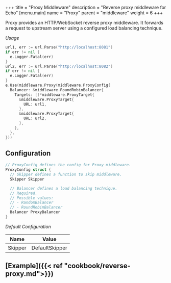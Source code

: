 +++
title = "Proxy Middleware"
description = "Reverse proxy middleware for Echo"
[menu.main]
  name = "Proxy"
  parent = "middleware"
  weight = 6
+++

Proxy provides an HTTP/WebSocket reverse proxy middleware. It forwards a request
to upstream server using a configured load balancing technique.

*Usage*

```go
url1, err := url.Parse("http://localhost:8081")
if err != nil {
  e.Logger.Fatal(err)
}
url2, err := url.Parse("http://localhost:8082")
if err != nil {
  e.Logger.Fatal(err)
}
e.Use(middleware.Proxy(middleware.ProxyConfig{
  Balancer: &middleware.RoundRobinBalancer{
    Targets: []*middleware.ProxyTarget{
      &middleware.ProxyTarget{
        URL: url1,
      },
      &middleware.ProxyTarget{
        URL: url2,
      },
    },
  },
}))
```

## Configuration

```go
// ProxyConfig defines the config for Proxy middleware.
ProxyConfig struct {
  // Skipper defines a function to skip middleware.
  Skipper Skipper

  // Balancer defines a load balancing technique.
  // Required.
  // Possible values:
  // - RandomBalancer
  // - RoundRobinBalancer
  Balancer ProxyBalancer
}
```

*Default Configuration*

Name | Value
---- | -----
Skipper | DefaultSkipper

## [Example]({{< ref "cookbook/reverse-proxy.md">}})
